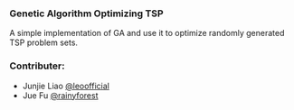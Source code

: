### Genetic Algorithm Optimizing TSP
A simple implementation of GA and use it to optimize randomly generated TSP problem sets.

### Contributer:
- Junjie Liao [@leoofficial](https://github.com/leoofficial)
- Jue Fu [@rainyforest](https://github.com/Rainyforest)

